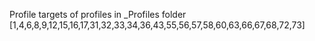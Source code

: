 Profile targets of profiles in \_Profiles folder
[1,4,6,8,9,12,15,16,17,31,32,33,34,36,43,55,56,57,58,60,63,66,67,68,72,73]
